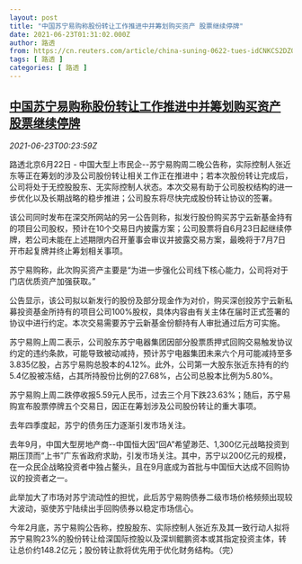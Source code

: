 ```yaml
---
layout: post
title: "中国苏宁易购称股份转让工作推进中并筹划购买资产 股票继续停牌"
date: 2021-06-23T01:31:02.000Z
author: 路透
from: https://cn.reuters.com/article/china-suning-0622-tues-idCNKCS2DZ00W
tags: [ 路透 ]
categories: [ 路透 ]
---
```

<!--1624411862000-->
[中国苏宁易购称股份转让工作推进中并筹划购买资产 股票继续停牌](https://cn.reuters.com/article/china-suning-0622-tues-idCNKCS2DZ00W)
------

<div>
<div><i>2021-06-23T00:23:59Z</i></div><p>路透北京6月22日 - 中国大型上市民企--苏宁易购周二晚公告称，实际控制人张近东等正在筹划的涉及公司股份转让相关工作正在推进中；若本次股份转让完成后，公司将处于无控股股东、无实际控制人状态。本次交易有助于公司股权结构的进一步优化以及长期战略的稳步推进；公司股东将尽快完成股份转让协议的签署。</p><p>该公司同时发布在深交所网站的另一公告则称，拟发行股份购买苏宁云新基金持有的项目公司股权，预计在10个交易日内披露方案；公司股票将自6月23日起继续停牌，若公司未能在上述期限内召开董事会审议并披露交易方案，最晚将于7月7日开市起复牌并终止筹划相关事项。</p><p>苏宁易购称，此次购买资产主要是“为进一步强化公司线下核心能力，公司将对于门店优质资产加强获取。”</p><p>公告显示，该公司拟以新发行的股份及部分现金作为对价，购买深创投苏宁云新私募投资基金所持有的项目公司100%股权，具体内容由有关主体在届时正式签署的协议中进行约定。本次交易需要苏宁云新基金份额持有人审批通过后方可实施。</p><p>苏宁易购上周二表示，公司股东苏宁电器集团因部分股票质押式回购交易触发协议约定的违约条款，可能导致被动减持，预计苏宁电器集团未来六个月可能减持至多3.835亿股，占苏宁易购总股本的4.12%。此外，公司第一大股东张近东持有的约5.4亿股被冻结，占其所持股份比例的27.68%，占公司总股本比例为5.80%。</p><p>苏宁易购上周二跌停收报5.59元人民币，过去三个月下跌23.63%；随后，苏宁易购宣布股票停牌五个交易日，因正在筹划涉及公司股份转让的重大事项。</p><p>去年四季度起，苏宁的债务压力逐渐引发市场关注。</p><p>去年9月，中国大型房地产商--中国恒大因“回A”希望渺茫、1,300亿元战略投资到期压顶而“上书”广东省政府求助，引发市场关注。其中，苏宁以200亿元的规模，在一众民企战略投资者中独占鳌头，且在9月底成为首批与中国恒大达成不回购协议的投资者之一。</p><p>此举加大了市场对苏宁流动性的担忧，此后苏宁易购债券二级市场价格频频出现较大波动，驱使苏宁陆续出手回购债券以稳定市场信心。</p><p>今年2月底，苏宁易购公告称，控股股东、实际控制人张近东及其一致行动人拟将苏宁易购23%的股份转让给深国际控股以及深圳鲲鹏资本或其指定投资主体，转让总价约148.2亿元；股份转让款将优先用于优化财务结构。（完）</p>
</div>
